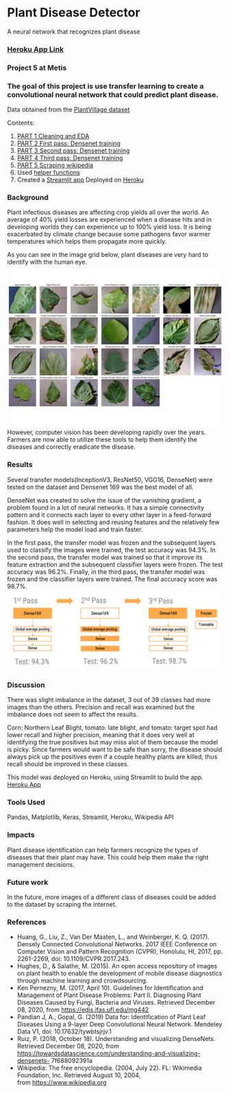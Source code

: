 # Plant Disease Detector
A neural network that recognizes plant disease
### [Heroku App Link](http://plant-disease-detector-88.herokuapp.com/)
### Project 5 at Metis

### The goal of this project is use transfer learning to create a convolutional neural network that could predict plant disease.
Data obtained from the [PlantVillage dataset](https://data.mendeley.com/datasets/tywbtsjrjv/1)

Contents:
1. [PART 1 Cleaning and EDA](https://github.com/chennat811/Plant_disease_detection/blob/main/Project5_PART1_SplitData_Clean_EDA.ipynb)
2. [PART 2 First pass: Densenet training](https://github.com/chennat811/Plant_disease_detection/blob/main/Project5-PART2_First_pass_Densenet.ipynb)
3. [PART 3 Second pass: Densenet training](https://github.com/chennat811/Plant_disease_detection/blob/main/Project5_PART3_Second_Pass_Densenet.ipynb)
4. [PART 4 Third pass: Densenet training](https://github.com/chennat811/Plant_disease_detection/blob/main/Project5_PART4_Third_Pass_Densenet.ipynb)
5. [PART 5 Scraping wikipedia](https://github.com/chennat811/Plant_disease_detection/blob/main/Project5_PART5__Scrape_summaries_recommendations_Wiki.ipynb)
6. Used [helper functions](https://github.com/chennat811/Plant_disease_detection/blob/main/utilities.py)
7. Created a [Streamlit app](https://github.com/chennat811/Plant_disease_detection/blob/main/for_app2/app2.py) Deployed on [Heroku](http://plant-disease-detector-88.herokuapp.com/)

### Background
Plant infectious diseases are affecting crop yields all over the world. An average of 40% yield losses are experienced when a disease hits and in developing worlds they can experience up to 100% yield loss. It is being exacerbated by climate change because some pathogens favor warmer temperatures which helps them propagate more quickly.

As you can see in the image grid below, plant diseases are very hard to identify with the human eye.
![Imagegrid](https://github.com/chennat811/Plant_disease_detection/blob/main/image_grid.jpeg)
However, computer vision has been developing rapidly over the years. Farmers are now able to utilize these tools to help them identify the diseases and correctly eradicate the disease.

### Results
Several transfer models(InceptionV3, ResNet50, VGG16, DenseNet) were tested on the dataset and Densenet 169 was the best model of all.

DenseNet was created to solve the issue of the vanishing gradient, a problem found in a lot of neural networks. It has a simple connectivity pattern and it connects each layer to every other layer in a feed-forward fashion. It does well in selecting and reusing features and the relatively few parameters help the model load and train faster.

In the first pass, the transfer model was frozen and the subsequent layers used to classify the images were trained, the test accuracy was 94.3%. In the second pass, the transfer model was trained so that it improve its feature extraction and the subsequent classifier layers were frozen. The test accuracy was 96.2%. Finally, in the third pass, the transfer model was frozen and the classifier layers were trained. The final accuracy score was 98.7%.
![Process](https://github.com/chennat811/Plant_disease_detection/blob/main/Process.png)

### Discussion
There was slight imbalance in the dataset, 3 out of 39 classes had more images than the others. Precision and recall was examined but the imbalance does not seem to affect the results.

Corn: Northern Leaf Blight, tomato: late blight, and tomato: target spot had lower recall and higher precision, meaning that it does very well at identifying the true positives but may miss alot of them because the model is picky. Since farmers would want to be safe than sorry, the disease should always pick up the positives even if a couple healthy plants are killed, thus recall should be improved in these classes.

This model was deployed on Heroku, using Streamlit to build the app. [Heroku App](http://plant-disease-detector-88.herokuapp.com/)

### Tools Used
Pandas, Matplotlib, Keras, Streamlit, Heroku, Wikipedia API

### Impacts
Plant disease identification can help farmers recognize the types of diseases that their plant may have. This could help them make the right management decisions.  

### Future work
In the future, more images of a different class of diseases could be added to the dataset by scraping the internet. 

### References

- Huang, G., Liu, Z., Van Der Maaten, L.,  and Weinberger, K. Q. (2017). Densely Connected Convolutional 	Networks. 2017 IEEE Conference on Computer Vision and Pattern Recognition (CVPR), Honolulu, 	HI, 2017, pp. 2261-2269, doi: 10.1109/CVPR.2017.243.
- Hughes, D., & Salathe, M. (2015). An open access repository of images on plant health to 	enable the development of mobile disease diagnostics through machine learning and 	crowdsourcing.
- Ken Pernezny, M. (2017, April 10). Guidelines for Identification and Management of Plant Disease 	Problems: Part II. Diagnosing Plant Diseases Caused by Fungi, Bacteria and Viruses. Retrieved 	December 08, 2020, from https://edis.ifas.ufl.edu/mg442
- Pandian J, A., Gopal, G. (2019) Data for: Identification of Plant Leaf Diseases Using a 9-layer Deep 	Convolutional Neural Network. Mendeley Data V1, doi: 10.17632/tywbtsjrjv.1
- Ruiz, P. (2018, October 18). Understanding and visualizing DenseNets. Retrieved December 08, 	2020, from https://towardsdatascience.com/understanding-and-visualizing-densenets-	7f688092391a
- Wikipedia: The free encyclopedia. (2004, July 22). FL: Wikimedia Foundation, Inc. Retrieved 	August 10, 2004, from https://www.wikipedia.org


